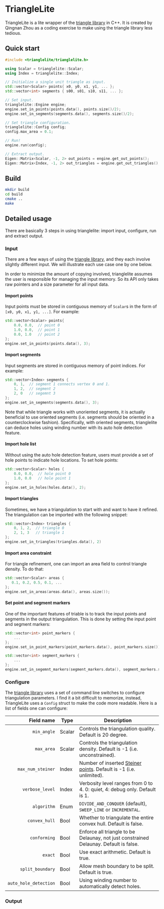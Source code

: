 # TriangleLite

TriangleLite is a lite wrapper of the [triangle library] in C++.  It is created
by Qingnan Zhou as a coding exercise to make using the triangle library less
tedious.

## Quick start

```c++
#include <trianglelite/trianglelite.h>

using Scalar = trianglelite::Scalar;
using Index = trianglelite::Index;

// Initialize a single unit triangle as input.
std::vector<Scalar> points{ x0, y0, x1, y1, ... };
std::vector<int> segments { s00, s01, s10, s11, ... };

// Set input.
trianglelite::Engine engine;
engine.set_in_points(points.data(), points.size()/2);
engine.set_in_segments(segments.data(), segments.size()/2);

// Set triangle configuration.
trianglelite::Config config;
config.max_area = 0.1;

// Run!
engine.run(config);

// Extract output.
Eigen::Matrix<Scalar, -1, 2> out_points = engine.get_out_points();
Eigen::Matrix<Index, -1, 2> out_triangles = engine.get_out_triangles();
```

## Build

```sh
mkdir build
cd build
cmake ..
make
```

## Detailed usage

There are basically 3 steps in using trianglelite: import input, configure, run
and extract output.

### Input

There are a few ways of using the [triangle library], and they each involve
slightly different input.  We will illustrate each use case one by one below.

In order to minimize the amount of copying involved, trianglelite assumes the
user is responsible for managing the input memory.  So its API only takes raw
pointers and a size parameter for all input data.

#### Import points

Input points must be stored in contiguous memory of `Scalar`s in the form of
`[x0, y0, x1, y1, ...]`.  For example:

```c++
std::vector<Scalar> points{
    0.0, 0.0,  // point 0
    1.0, 0.0,  // point 1
    0.0, 1.0   // point 2
};
engine.set_in_points(points.data(), 3);
```

#### Import segments

Input segments are stored in contiguous memory of point indices.  For example:

```c++
std::vector<Index> segments {
    0, 1,  // segment 1 connects vertex 0 and 1.
    1, 2,  // segment 2
    2, 0   // segemnt 3
};
engine.set_in_segments(segments.data(), 3);
```

Note that while triangle works with unoriented segments, it is actually
beneficial to use oriented segments (i.e. segments should be oriented
in a counterclockwise fashion).  Specifically, with oriented segments,
trianglelite can deduce holes using winding number with its auto hole detection
feature.

#### Import hole list

Without using the auto hole detection feature, users must provide a set of hole
points to indicate hole locations.  To set hole points:

```c++
std::vector<Scalar> holes {
    0.0, 0.0,  // hole point 0
    1.0, 0.0   // hole point 1
};
engine.set_in_holes(holes.data(), 2);
```

#### Import triangles

Sometimes, we have a triangulation to start with and want to have it refined.
The triangulation can be imported with the following snippet:

```c++
std::vector<Index> triangles {
    0, 1, 2,  // triangle 0
    2, 1, 3   // triangle 1
};
engine.set_in_triangles(triangles.data(), 2)
```

#### Import area constraint

For triangle refinement, one can import an area field to control triangle
density.  To do that:

```c++
std::vector<Scalar> areas {
   0.1, 0.2, 0.5, 0.1, ...
};
engine.set_in_areas(areas.data(), areas.size());
```

#### Set point and segment markers

One of the important features of triable is to track the input points and
segments in the output triangulation.  This is done by setting the input point
and segment markers:

```c++
std::vector<int> point_markers {
    ...
};
engine.set_in_point_markers(point_markers.data(), point_markers.size());

std::vector<int> segment_markers {
    ...
};
engine.set_in_segemnt_markers(segment_markers.data(), segment_markers.size());
```

### Configure

The [triangle library] uses a set of command line switches to configure
triangulation parameters.  I find it a bit difficult to memorize, instead,
TriangleLite uses a `Config` struct to make the code more readable.  Here is a
list of fields one can configure:

|            Field name |  Type  | Description |
|----------------------:|--------|-------------|
|           `min_angle` | Scalar | Controls the triangulation quality.  Default is 20 degree. |
|            `max_area` | Scalar | Controls the triangulation density.  Default is -1 (i.e. unconstrained). |
|     `max_num_steiner` | Index  | Number of inserted [Steiner points].  Default is -1 (i.e. unlimited). |
|       `verbose_level` | Index  | Verbosity level ranges from 0 to 4.  0: quiet, 4: debug only.  Default is 1. |
|           `algorithm` | Enum   | `DIVIDE_AND_CONQUER` (default), `SWEEP_LINE` or `INCREMENTAL`. |
|         `convex_hull` | Bool   | Whether to triangulate the entire convex hull.  Default is false. |
|          `conforming` | Bool   | Enforce all triangle to be Delaunay, not just constrained Delaunay. Default is false. |
|               `exact` | Bool   | Use exact arithmetic.  Default is true. |
|      `split_boundary` | Bool   | Allow mesh boundary to be split.  Default is true. |
| `auto_hole_detection` | Bool   | Using winding number to automatically detect holes. |


### Output



[triangle library]: https://www.cs.cmu.edu/~quake/triangle.html
[Steiner points]: https://en.wikipedia.org/wiki/Steiner_point_(computational_geometry)
